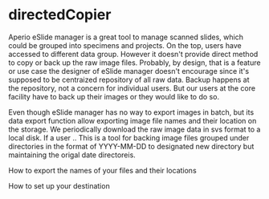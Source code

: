 # directedCopier 

Aperio eSlide manager is a great tool to manage scanned slides, which could be grouped into specimens and projects. On the top, users have accessed to different data group. However it doesn't provide direct method to copy or back up the raw image files. Probably, by design, that is a feature or use case the designer of eSlide manager doesn't encourage since it's supposed to be centraized repository of all raw data. Backup happens at the repository, not a concern for individual users. But our users at the core facility have to back up their images or they would like to do so. 

Even though eSlide manager has no way to export images in batch, but its data export function allow exporting image file names and their location on the storage. We periodically download the raw image data in svs format to a local disk. If a user .. This is a tool for backing image files grouped under directories in the format
 of YYYY-MM-DD to designated new directory but maintaining the origal date directoreis. 
 
 
 How to export the names of your files and their locations
 
 
 How to set up your destination

